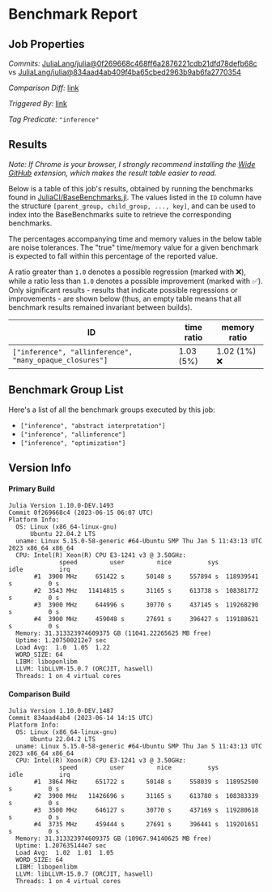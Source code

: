 # Benchmark Report

## Job Properties

*Commits:* [JuliaLang/julia@0f269668c468ff6a2876221cdb21dfd78defb68c](https://github.com/JuliaLang/julia/commit/0f269668c468ff6a2876221cdb21dfd78defb68c) vs [JuliaLang/julia@834aad4ab409f4ba65cbed2963b9ab6fa2770354](https://github.com/JuliaLang/julia/commit/834aad4ab409f4ba65cbed2963b9ab6fa2770354)

*Comparison Diff:* [link](https://github.com/JuliaLang/julia/compare/834aad4ab409f4ba65cbed2963b9ab6fa2770354..0f269668c468ff6a2876221cdb21dfd78defb68c)

*Triggered By:* [link](https://github.com/JuliaLang/julia/commit/0f269668c468ff6a2876221cdb21dfd78defb68c#commitcomment-119253846)

*Tag Predicate:* `"inference"`

## Results

*Note: If Chrome is your browser, I strongly recommend installing the [Wide GitHub](https://chrome.google.com/webstore/detail/wide-github/kaalofacklcidaampbokdplbklpeldpj?hl=en)
extension, which makes the result table easier to read.*

Below is a table of this job's results, obtained by running the benchmarks found in
[JuliaCI/BaseBenchmarks.jl](https://github.com/JuliaCI/BaseBenchmarks.jl). The values
listed in the `ID` column have the structure `[parent_group, child_group, ..., key]`,
and can be used to index into the BaseBenchmarks suite to retrieve the corresponding
benchmarks.

The percentages accompanying time and memory values in the below table are noise tolerances. The "true"
time/memory value for a given benchmark is expected to fall within this percentage of the reported value.

A ratio greater than `1.0` denotes a possible regression (marked with :x:), while a ratio less
than `1.0` denotes a possible improvement (marked with :white_check_mark:). Only significant results - results
that indicate possible regressions or improvements - are shown below (thus, an empty table means that all
benchmark results remained invariant between builds).

| ID | time ratio | memory ratio |
|----|------------|--------------|
| `["inference", "allinference", "many_opaque_closures"]` | 1.03 (5%)  | 1.02 (1%) :x: |

## Benchmark Group List

Here's a list of all the benchmark groups executed by this job:

- `["inference", "abstract interpretation"]`
- `["inference", "allinference"]`
- `["inference", "optimization"]`

## Version Info

#### Primary Build

```
Julia Version 1.10.0-DEV.1493
Commit 0f269668c4 (2023-06-15 06:07 UTC)
Platform Info:
  OS: Linux (x86_64-linux-gnu)
      Ubuntu 22.04.2 LTS
  uname: Linux 5.15.0-58-generic #64-Ubuntu SMP Thu Jan 5 11:43:13 UTC 2023 x86_64 x86_64
  CPU: Intel(R) Xeon(R) CPU E3-1241 v3 @ 3.50GHz: 
              speed         user         nice          sys         idle          irq
       #1  3900 MHz     651422 s      50148 s     557894 s  118939541 s          0 s
       #2  3543 MHz   11414815 s      31165 s     613738 s  108381772 s          0 s
       #3  3900 MHz     644996 s      30770 s     437145 s  119268290 s          0 s
       #4  3900 MHz     459048 s      27691 s     396427 s  119188621 s          0 s
  Memory: 31.313323974609375 GB (11041.22265625 MB free)
  Uptime: 1.207500212e7 sec
  Load Avg:  1.0  1.05  1.22
  WORD_SIZE: 64
  LIBM: libopenlibm
  LLVM: libLLVM-15.0.7 (ORCJIT, haswell)
  Threads: 1 on 4 virtual cores

```

#### Comparison Build

```
Julia Version 1.10.0-DEV.1487
Commit 834aad4ab4 (2023-06-14 14:15 UTC)
Platform Info:
  OS: Linux (x86_64-linux-gnu)
      Ubuntu 22.04.2 LTS
  uname: Linux 5.15.0-58-generic #64-Ubuntu SMP Thu Jan 5 11:43:13 UTC 2023 x86_64 x86_64
  CPU: Intel(R) Xeon(R) CPU E3-1241 v3 @ 3.50GHz: 
              speed         user         nice          sys         idle          irq
       #1  3864 MHz     651722 s      50148 s     558039 s  118952500 s          0 s
       #2  3900 MHz   11426696 s      31165 s     613780 s  108383339 s          0 s
       #3  3500 MHz     646127 s      30770 s     437169 s  119280618 s          0 s
       #4  3735 MHz     459444 s      27691 s     396441 s  119201651 s          0 s
  Memory: 31.313323974609375 GB (10967.94140625 MB free)
  Uptime: 1.207635144e7 sec
  Load Avg:  1.02  1.01  1.05
  WORD_SIZE: 64
  LIBM: libopenlibm
  LLVM: libLLVM-15.0.7 (ORCJIT, haswell)
  Threads: 1 on 4 virtual cores

```
